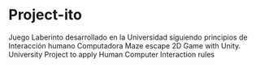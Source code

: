 # Project-ito
Juego Laberinto desarrollado en la Universidad siguiendo principios de Interacción humano Computadora
Maze escape 2D Game with Unity.
University Project to apply Human Computer Interaction rules
